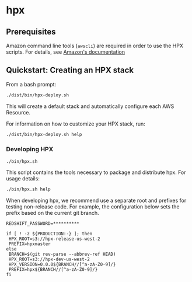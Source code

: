 # hpx

## Prerequisites

Amazon command line tools (```awscli```) are required in order to use the HPX scripts. For details, see [Amazon's documentation](https://docs.aws.amazon.com/lambda/latest/dg/setup-awscli.html)

## Quickstart: Creating an HPX stack

From a bash prompt:
```bash
./dist/bin/hpx-deploy.sh
```

This will create a default stack and automatically configure each AWS Resource.

For information on how to customize your HPX stack, run:
```bash
./dist/bin/hpx-deploy.sh help
```

### Developing HPX

```
./bin/hpx.sh
```
This script contains the tools necessary to package and distribute hpx.
For usage details:
```bash
./bin/hpx.sh help
```

When developing hpx, we recommend use a separate root and prefixes for testing
non-release code. For example, the configuration below sets the prefix based on the current git
branch.

``` ~/.hpx/default
REDSHIFT_PASSWORD=**********

if [ ! -z ${PRODUCTION:-} ]; then
 HPX_ROOT=s3://hpx-release-us-west-2
 PREFIX=hpxmaster
else
 BRANCH=$(git rev-parse --abbrev-ref HEAD)
 HPX_ROOT=s3://hpx-dev-us-west-2
 HPX_VERSION=0.0.0${BRANCH//[^a-zA-Z0-9]/}
 PREFIX=hpx${BRANCH//[^a-zA-Z0-9]/}
fi
```
